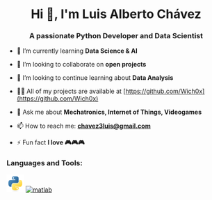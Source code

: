 <h1 align="center">Hi 👋, I'm Luis Alberto Chávez</h1>
<h3 align="center">A passionate Python Developer and Data Scientist </h3>

- 🌱 I’m currently learning **Data Science & AI**

- 👯 I’m looking to collaborate on **open projects**

- 🤝 I’m looking to continue learning about **Data Analysis**

- 👨‍💻 All of my projects are available at [https://github.com/Wich0x](https://github.com/Wich0x)

- 💬 Ask me about **Mechatronics, Internet of Things, Videogames**

- 📫 How to reach me: **chavez3luis@gmail.com**

- ⚡ Fun fact **I love 🎮🎮🎮**


<h3 align="left">Languages and Tools:</h3>
<img src="https://raw.githubusercontent.com/devicons/devicon/master/icons/python/python-original.svg" alt="python" width="40" height="40"/> </a> <a href="https://www.selenium.dev" target="_blank"> <img src="https://upload.wikimedia.org/wikipedia/commons/2/21/Matlab_Logo.png" alt="matlab" width="40" height="40"/> </p>

<!---
ian333/ian333 is a ✨ special ✨ repository because its `README.md` (this file) appears on your GitHub profile.
You can click the Preview link to take a look at your changes.
--->
